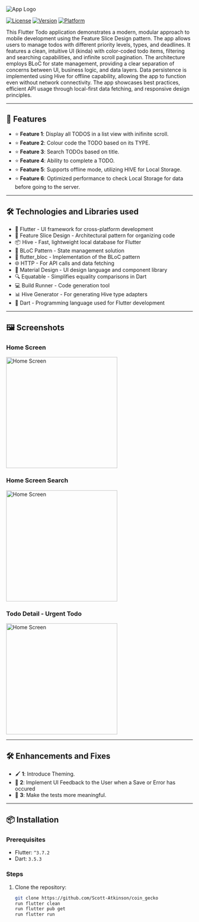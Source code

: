 ![App Logo](https://cdn.prod.website-files.com/64c2a942390de869d73c144c/652ff485558d6fef7814a40b_CartonCloud_Logo_white_text%201.svg) <!-- Replace with your app logo URL -->

[![License](https://img.shields.io/github/license/username/repository)](LICENSE)
[![Version](https://img.shields.io/badge/version-1.0.0-blue)]()
[![Platform](https://img.shields.io/badge/platform-iOS%20%7C%20Android-brightgreen)]()

This Flutter Todo application demonstrates a modern, modular approach to mobile development using the Feature Slice Design pattern. The app allows users to manage todos with different priority levels, types, and deadlines. It features a clean, intuitive UI (kinda) with color-coded todo items, filtering and searching capabilities, and infinite scroll pagination. The architecture employs BLoC for state management, providing a clear separation of concerns between UI, business logic, and data layers. Data persistence is implemented using Hive for offline capability, allowing the app to function even without network connectivity. The app showcases best practices, efficient API usage through local-first data fetching, and responsive design principles.

---

## 🚀 Features

- ⭐ **Feature 1**: Display all TODOS in a list view with inifinite scroll.
- ⭐ **Feature 2**: Colour code the TODO based on its TYPE.
- ⭐ **Feature 3**: Search TODOs based on title.
- ⭐ **Feature 4**: Ability to complete a TODO.
- ⭐ **Feature 5**: Supports offline mode, utilizing HIVE for Local Storage.
- ⭐ **Feature 6**: Optimized performance to check Local Storage for data before going to the server.


---

## 🛠️ Technologies and Libraries used

- 🔷 Flutter - UI framework for cross-platform development
- 🧩 Feature Slice Design - Architectural pattern for organizing code
- 📦 Hive - Fast, lightweight local database for Flutter
- 🔄 BLoC Pattern - State management solution
- 📱 flutter_bloc - Implementation of the BLoC pattern
- 🌐 HTTP - For API calls and data fetching
- 🎨 Material Design - UI design language and component library
- 🔍 Equatable - Simplifies equality comparisons in Dart
- 💻 Build Runner - Code generation tool
- 📊 Hive Generator - For generating Hive type adapters
- 🎯 Dart - Programming language used for Flutter development

---

## 🖼️ Screenshots

### Home Screen
<img src="https://github.com/user-attachments/assets/d0601367-caa4-4550-8379-67826606783a" alt="Home Screen" width="300"/>

### Home Screen Search
<img src="https://github.com/user-attachments/assets/b7c459e1-22a2-4ec3-b200-535e79c938ea" alt="Home Screen" width="300"/>

### Todo Detail - Urgent Todo
<img src="https://github.com/user-attachments/assets/26b72c54-5966-402d-ac3d-7cd835e2f0ed" alt="Home Screen" width="300"/>

---

## 🛠️ Enhancements and Fixes

- 🖌️ **1**: Introduce Theming.
- 🎨 **2**: Implement UI Feedback to the User when a Save or Error has occured
- 🧪 **3**: Make the tests more meaningful.


---


## 📦 Installation

### Prerequisites
- Flutter: `^3.7.2`
- Dart: `3.5.3`

### Steps
1. Clone the repository:
   ```bash
   git clone https://github.com/Scott-Atkinson/coin_gecko
   run flutter clean
   run flutter pub get
   run flutter run
